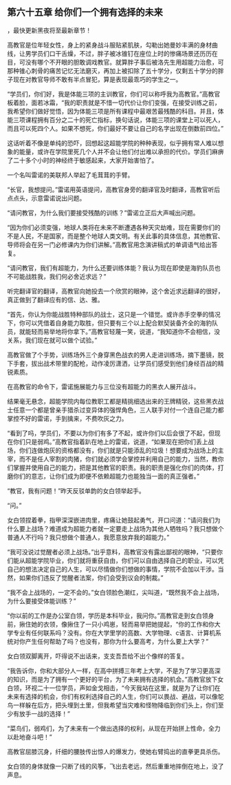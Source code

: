 ## 第六十五章 给你们一个拥有选择的未来
，最快更新黑夜将至最新章节！

高教官是位年轻女性，身上的紧身战斗服贴紧肌肤，勾勒出她曼妙丰满的身材曲线，让男学员们口干舌燥，不过，胖子被冰锥钉在座位上时的惨痛场景还历历在目，可没有哪个不开眼的胆敢调戏教官。就算胖子事后被洛先生用超能力治愈，可那种锥心刺骨的痛苦记忆无法磨灭，再加上被扣除了五十学分，仅剩五十学分的胖子现在对教官导师不敢有半点冒犯，算是表现最乖巧的学生之一。

“学员们，你们好，我是体能三项的主训教官，你们可以称呼我为高教官。”高教官板着脸，面若冰霜，“我的职责就是不惜一切代价让你们变强，在接受训练之前，我希望你们做好觉悟，因为体能三项是所有课程中最艰苦最残酷的科目。并且，体能三项课程拥有百分之二十的死亡指标，换句话说，体能三项的课堂上可以死人，而且可以死四个人。如果不想死，你们最好不要让自己的名字出现在倒数前四位。”

这话听着不像是单纯的恐吓，回想起这超能学院的种种表现，似乎拥有常人难以想象的能量，或许在学院里死几个人并不会让他们付出难以承担的代价。学员们麻痹了二十多个小时的神经终于敏感起来，大家开始害怕了。

一个名叫雷诺的美联邦人举起了毛茸茸的手臂。

“长官，我想提问。”雷诺用英语提问，高教官身旁的翻译官及时翻译，高教官听后点点头，示意雷诺说出问题。

“请问教官，为什么我们要接受残酷的训练？”雷诺立正后大声喊出问题。

“因为你们必须变强，地球人类将在未来不断遭遇各种天灾劫难，现在需要你们的不是人民，不是国家，而是整个地球人类文明。有关此事的具体信息，其他教官、导师将会在另一门必修课内为你们讲解。”高教官用念演讲稿式的单调语气给出答复。

“请问教官，我们有超能力，为什么还要训练体能？我认为现在即使是海豹队员也不可能战胜我，我们何必舍近求远？”

听完翻译官的翻译，高教官向她投去一个欣赏的眼神，这个舍近求远翻译的很好，真正做到了翻译应有的信、达、雅。

“首先，你认为你能战胜特种部队的战士，这只是一个错觉。或许赤手空拳的情况下，你可以凭借着自身能力取胜，但只要有三个以上配合默契装备齐全的海豹队员，就能轻而易举地将你拿下。”高教官轻蔑一笑，说道，“我知道你不会相信，没关系，我们现在就可以做个试验。”

高教官做了个手势，训练场外三个身穿黑色战衣的男人走进训练场，摘下墨镜，脱下手套，拔出战术带里的配枪，动作凌厉潇洒，让学员们感受到他们身经百战的精锐素质。

在高教官的命令下，雷诺施展能力与三位没有超能力的黑衣人展开战斗。

结果毫无悬念，超能学院内每位教职工都是精挑细选出来的王牌精锐，这些黑衣战士任意一个都是曾亲手猎杀过变异体的强悍角色，三人联手对付一个连自己能力都掌控不好的雷诺，手到擒来，不费吹灰之力。

“看到了吗，学员们，不要以为你们有多了不起，或许你们以后会很了不起，但现在你们只是弱鸡。”高教官指着趴在地上的雷诺，说道，“如果现在把你们丢上战场，你们连做炮灰的资格都没有，你们就是只能添乱的垃圾！想要成为战场上的主宰，而不是任人宰割的肉猪，你们就必须学会掌控并利用自己的能力，当然，教你们掌握并使用自己的能力，把是其他教官的职责。我的职责是强化你们的肉体，打磨你们的意志，让你们成为即便不依赖超能力也能独当一面的真正强者。”

“教官，我有问题！”昨天反驳单韵的女白领举起手。

“问。”

女白领捏着拳，指甲深深嵌进肉里，疼痛让她鼓起勇气，开口问道：“请问我们为什么要上战场？难道成为超能力者就一定要走上战场为其他人牺牲吗？我只想做个普通人不行吗？我只想做个普通人，我愿意放弃我的超能力。”

“我可没说过觉醒者必须上战场。”出乎意料，高教官没有露出鄙视的眼神，“只要你们能从超能学院毕业，你们就将重获自由，你们可以自由选择自己的职业，可以凭自己的想法决定自己的人生，可以尽情做你们想做的事情，学院不会加以干涉。当然，如果你们违反了觉醒者法案，你们会受到议会的制裁。”

“我不会上战场的，一定不会的。”女白领脸色潮红，尖叫道，“既然我不会上战场，为什么要接受体能训练？”

“你以前的工作是办公室白领，学历是本科毕业，我问你。”高教官走到女白领身前，揪住她的衣领，像揪住了一只小鸡崽，轻而易举把她提起，“你的工作和你大学专业有任何联系吗？没有。你在大学里学的高数、大学物理、c语言、计算机系统对你产生任何帮助了吗？也没有，那你为什么要高考，为什么要上大学？”

女白领双脚离开，吓得说不出话来，支支吾吾给不出个像样的答复。

“我告诉你，你和大部分人一样，在高中拼搏三年考上大学，不是为了学习更高深的知识，而是为了拥有一个更好的平台，为了未来拥有选择的机会。”高教官放下女白领，环视二十一位学员，声如金戈相击，“今天我站在这里，就是为了让你们在未来有选择的机会，你们有权利选择自己的人生，你们可以畏战、避战，可以像鸵鸟一样躲在后方，把头埋到土里，但我希望当灾难和怪物降临到你们头上，你们至少有放手一战的选择！”

“菜鸟们，弱鸡们，为了未来有一个做出选择的权利，从现在开始拼上性命，全力以赴地奋斗吧！”

高教官屈膝沉身，纤细的腰肢传出惊人的爆发力，使她右臂捣出的直拳更具杀伤。

女白领的身体就像一只断了线的风筝，飞出去老远，然后重重地摔倒在地上，没了声息。

